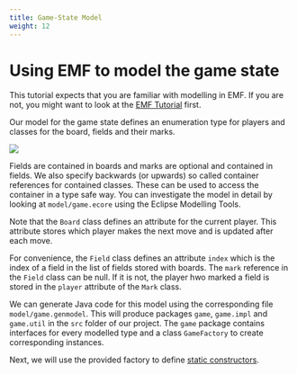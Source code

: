 ```yaml
---
title: Game-State Model
weight: 12
---
```


# Using EMF to model the game state

[emf tutorial]: https://eclipsesource.com/blogs/tutorials/emf-tutorial/

This tutorial expects that you are familiar with modelling in EMF.
If you are not, you might want to look at the [EMF Tutorial] first.

Our model for the game state defines an enumeration type for players and classes for the board, fields and their marks.

![](../model.png)

Fields are contained in boards and marks are optional and contained in fields.
We also specify backwards (or upwards) so called container references for contained classes.
These can be used to access the container in a type safe way.
You can investigate the model in detail by looking at `model/game.ecore` using the Eclipse Modelling Tools.

Note that the `Board` class defines an attribute for the current player.
This attribute stores which player makes the next move and is updated after each move.

For convenience, the `Field` class defines an attribute `index` which is the index of a field in the list of fields stored with boards. The `mark` reference in the `Field` class can be null.
If it is not, the player hwo marked a field is stored in the `player` attribute of the `Mark` class.

We can generate Java code for this model using the corresponding file `model/game.genmodel`. This will produce packages `game`, `game.impl` and `game.util` in the `src` folder of our project. The `game` package contains interfaces for every modelled type and a class `GameFactory` to create corresponding instances.

Next, we will use the provided factory to define [static constructors].

[static constructors]: ../static_constructors
